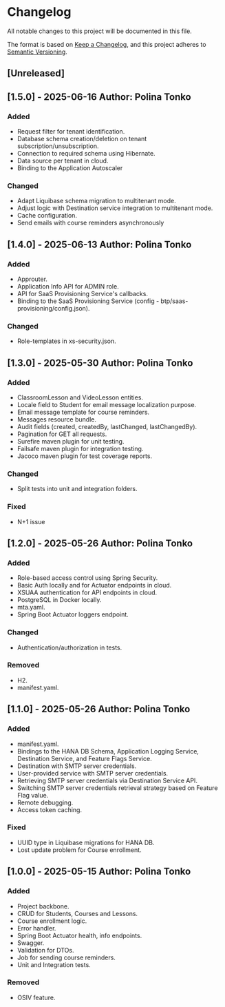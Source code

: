 # Changelog

All notable changes to this project will be documented in this file.

The format is based on [Keep a Changelog](https://keepachangelog.com/en/1.1.0/),
and this project adheres to [Semantic Versioning](https://semver.org/spec/v2.0.0.html).

## [Unreleased]

## [1.5.0] - 2025-06-16 Author: Polina Tonko

### Added

- Request filter for tenant identification.
- Database schema creation/deletion on tenant subscription/unsubscription.
- Connection to required schema using Hibernate.
- Data source per tenant in cloud.
- Binding to the Application Autoscaler

### Changed

- Adapt Liquibase schema migration to multitenant mode.
- Adjust logic with Destination service integration to multitenant mode.
- Cache configuration.
- Send emails with course reminders asynchronously

## [1.4.0] - 2025-06-13 Author: Polina Tonko

### Added

- Approuter.
- Application Info API for ADMIN role.
- API for SaaS Provisioning Service's callbacks.
- Binding to the SaaS Provisioning Service (config - btp/saas-provisioning/config.json).

### Changed

- Role-templates in xs-security.json.

## [1.3.0] - 2025-05-30 Author: Polina Tonko

### Added

- ClassroomLesson and VideoLesson entities.
- Locale field to Student for email message localization purpose.
- Email message template for course reminders.
- Messages resource bundle.
- Audit fields (created, createdBy, lastChanged, lastChangedBy).
- Pagination for GET all requests.
- Surefire maven plugin for unit testing.
- Failsafe maven plugin for integration testing.
- Jacoco maven plugin for test coverage reports.

### Changed

- Split tests into unit and integration folders.

### Fixed

- N+1 issue

## [1.2.0] - 2025-05-26 Author: Polina Tonko

### Added

- Role-based access control using Spring Security.
- Basic Auth locally and for Actuator endpoints in cloud.
- XSUAA authentication for API endpoints in cloud.
- PostgreSQL in Docker locally.
- mta.yaml.
- Spring Boot Actuator loggers endpoint.

### Changed

- Authentication/authorization in tests.

### Removed

- H2.
- manifest.yaml.

## [1.1.0] - 2025-05-26 Author: Polina Tonko

### Added

- manifest.yaml.
- Bindings to the HANA DB Schema, Application Logging Service, Destination Service, and Feature Flags Service.
- Destination with SMTP server credentials.
- User-provided service with SMTP server credentials.
- Retrieving SMTP server credentials via Destination Service API.
- Switching SMTP server credentials retrieval strategy based on Feature Flag value.
- Remote debugging.
- Access token caching.

### Fixed

- UUID type in Liquibase migrations for HANA DB.
- Lost update problem for Course enrollment.

## [1.0.0] - 2025-05-15 Author: Polina Tonko

### Added

- Project backbone.
- CRUD for Students, Courses and Lessons.
- Course enrollment logic.
- Error handler.
- Spring Boot Actuator health, info endpoints.
- Swagger.
- Validation for DTOs.
- Job for sending course reminders.
- Unit and Integration tests.

### Removed

- OSIV feature.